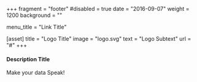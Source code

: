+++
fragment = "footer"
#disabled = true
date = "2016-09-07"
weight = 1200
background = ""

menu_title = "Link Title"

[asset]
  title = "Logo Title"
  image = "logo.svg"
  text = "Logo Subtext"
  url = "#"
+++

#### Description Title

Make your data Speak! 
